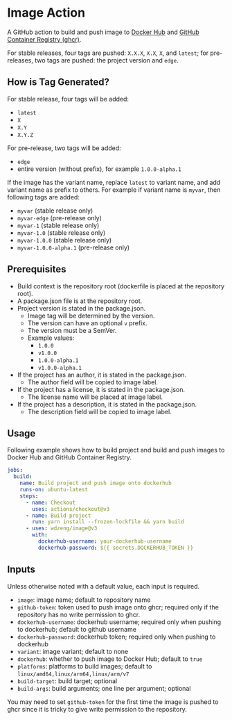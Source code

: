# Image Action

A GitHub action to build and push image to [Docker Hub](https://hub.docker.com) and [GitHub
Container Registry (ghcr)](https://ghcr.io).

For stable releases, four tags are pushed: `X.X.X`, `X.X`, `X`, and `latest`; for pre-releases, two
tags are pushed: the project version and `edge`.

## How is Tag Generated?

For stable release, four tags will be added:

- `latest`
- `X`
- `X.Y`
- `X.Y.Z`

For pre-release, two tags will be added:

- `edge`
- entire version (without prefix), for example `1.0.0-alpha.1`

If the image has the variant name, replace `latest` to variant name, and add variant name as prefix
to others. For example if variant name is `myvar`, then following tags are added:

- `myvar` (stable release only)
- `myvar-edge` (pre-release only)
- `myvar-1` (stable release only)
- `myvar-1.0` (stable release only)
- `myvar-1.0.0` (stable release only)
- `myvar-1.0.0-alpha.1` (pre-release only)

## Prerequisites

- Build context is the repository root (dockerfile is placed at the repository root).
- A package.json file is at the repository root.
- Project version is stated in the package.json.
  - Image tag will be determined by the version.
  - The version can have an optional `v` prefix.
  - The version must be a SemVer.
  - Example values:
    - `1.0.0`
    - `v1.0.0`
    - `1.0.0-alpha.1`
    - `v1.0.0-alpha.1`
- If the project has an author, it is stated in the package.json.
  - The author field will be copied to image label.
- If the project has a license, it is stated in the package.json.
  - The license name will be placed at image label.
- If the project has a description, it is stated in the package.json.
  - The description field will be copied to image label.

## Usage

Following example shows how to build project and build and push images to Docker Hub and GitHub
Container Registry.

```yml
jobs:
  build:
    name: Build project and push image onto dockerhub
    runs-on: ubuntu-latest
    steps:
      - name: Checkout
        uses: actions/checkout@v3
      - name: Build project
        run: yarn install --frozen-lockfile && yarn build
      - uses: wdzeng/image@v3
        with:
          dockerhub-username: your-dockerhub-username
          dockerhub-password: ${{ secrets.DOCKERHUB_TOKEN }}
```

## Inputs

Unless otherwise noted with a default value, each input is required.

- `image`: image name; default to repository name
- `github-token`: token used to push image onto ghcr; required only if the repository has no write
  permission to ghcr.
- `dockerhub-username`: dockerhub username; required only when pushing to dockerhub; default to
  github username
- `dockerhub-password`: dockerhub token; required only when pushing to dockerhub
- `variant`: image variant; default to none
- `dockerhub`: whether to push image to Docker Hub; default to `true`
- `platforms`: platforms to build images; default to `linux/amd64,linux/arm64,linux/arm/v7`
- `build-target`: build target; optional
- `build-args`: build arguments; one line per argument; optional

You may need to set `github-token` for the first time the image is pushed to ghcr since it is tricky
to give write permission to the repository.
